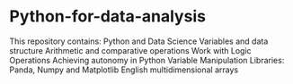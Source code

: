 # Python-for-data-analysis
This repository contains:
  Python and Data Science
  Variables and data structure
  Arithmetic and comparative operations
  Work with Logic Operations
  Achieving autonomy in Python
  Variable Manipulation
  Libraries: Panda, Numpy and Matplotlib
  English multidimensional arrays
